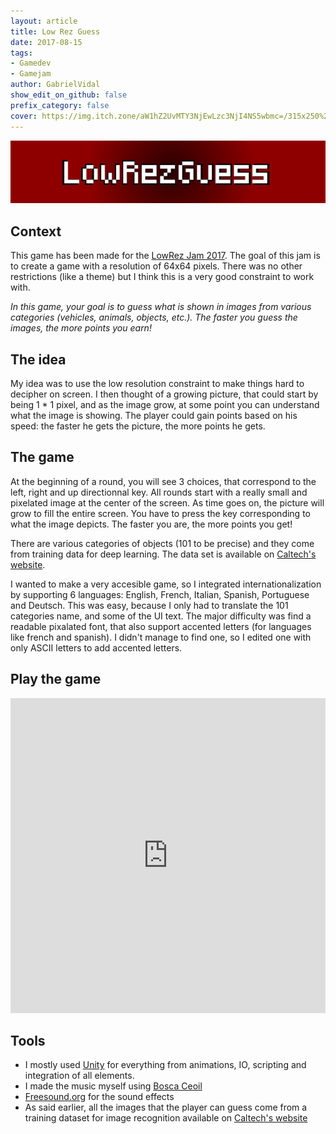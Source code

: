 ```yaml
---
layout: article
title: Low Rez Guess
date: 2017-08-15
tags:
- Gamedev
- Gamejam
author: GabrielVidal
show_edit_on_github: false
prefix_category: false
cover: https://img.itch.zone/aW1hZ2UvMTY3NjEwLzc3NjI4NS5wbmc=/315x250%23c/yOGR3B.png
---
```


![LowRezGuess](/assets/posts/LowRezGuess/banner.png)

## Context

This game has been made for the [LowRez Jam 2017](https://itch.io/jam/lowrezjam2017). The goal of this jam is to create a game with a resolution of 64x64 pixels. There was no other restrictions (like a theme) but I think this is a very good constraint to work with.

_In this game, your goal is to guess what is shown in images from various categories (vehicles, animals, objects, etc.). The faster you guess the images, the more points you earn!_

## The idea

My idea was to use the low resolution constraint to make things hard to decipher on screen. I then thought of a growing picture, that could start by being 1 * 1 pixel, and as the image grow, at some point you can understand what the image is showing. The player could gain points based on his speed: the faster he gets the picture, the more points he gets.

## The game

At the beginning of a round, you will see 3 choices, that correspond to the left, right and up directionnal key. All rounds start with a really small and pixelated image at the center of the screen. As time goes on, the picture will grow to fill the entire screen. You have to press the key corresponding to what the image depicts. The faster you are, the more points you get!

There are various categories of objects (101 to be precise) and they come from training data for deep learning. The data set is available on [Caltech's website](http://www.vision.caltech.edu/Image_Datasets/Caltech101/).

I wanted to make a very accesible game, so I integrated internationalization by supporting 6 languages: English, French, Italian, Spanish, Portuguese and Deutsch. This was easy, because I only had to translate the 101 categories name, and some of the UI text. The major difficulty was find a readable pixalated font, that also support accented letters (for languages like french and spanish). I didn't manage to find one, so I edited one with only ASCII letters to add accented letters.

## Play the game

<div style="aspect-ratio: 1">
<iframe frameborder="0" src="https://itch.io/embed-upload/567546?color=8f0000" allowfullscreen="" width="100%" height="100%"><a href="https://gabrielvidal.itch.io/low-rez-guess">Play Low Rez Guess on itch.io</a></iframe>
</div>

## Tools

* I mostly used [Unity](https://unity.com/) for everything from animations, IO, scripting and integration of all elements.
* I made the music myself using [Bosca Ceoil](https://boscaceoil.net/)
* [Freesound.org](https://freesound.org/) for the sound effects
* As said earlier, all the images that the player can guess come from a training dataset for image recognition available on [Caltech's website](http://www.vision.caltech.edu/Image_Datasets/Caltech101/)